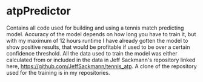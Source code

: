 # atpPredictor
Contains all code used for building and using a tennis match predicting model.
Accuracy of the model depends on how long you have to train it, but with my maximum of 12 hours runtime I have already gotten the model to show positive results, that would be profitable if used to be over a certain confidence threshold.
All the data used to train the model was either calculated from or included in the data in Jeff Sackmann's repository linked here, https://github.com/JeffSackmann/tennis_atp. A clone of the repository used for the training is in my repositories.
